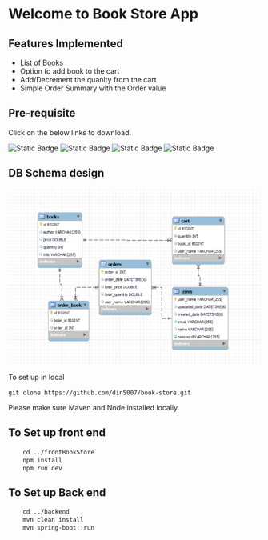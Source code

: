 # Welcome to Book Store App

## Features Implemented
 * List of Books
 * Option to add book to the cart
 * Add/Decrement the quanity from the cart
 * Simple Order Summary with the Order value

## Pre-requisite
Click on the below links to download.

![Static Badge](https://img.shields.io/badge/JAVA%2017-BLUE?link=https%3A%2F%2Fwww.openlogic.com%2Fopenjdk-downloads%3Ffield_java_parent_version_target_id%3D807%26field_operating_system_target_id%3DAll%26field_architecture_target_id%3DAll%26field_java_package_target_id%3DAll)
![Static Badge](https://img.shields.io/badge/maven-yellow?link=https%3A%2F%2Fdlcdn.apache.org%2Fmaven%2Fmaven-3%2F3.8.8%2Fbinaries%2Fapache-maven-3.8.8-bin.zip)
![Static Badge](https://img.shields.io/badge/node-brown?link=https%3A%2F%2Fnodejs.org%2Fdist%2Fv20.15.1%2Fnode-v20.15.1-x64.msi)
![Static Badge](https://img.shields.io/badge/MySql-blue?link=https%3A%2F%2Fdev.mysql.com%2Fdownloads%2Ffile%2F%3Fid%3D532677)

## DB Schema design

![screenshot](https://github.com/din5007/book-store/blob/main/db-schema.png?raw=true)

To set up in local

```shell
git clone https://github.com/din5007/book-store.git
```
Please make sure Maven and Node installed locally.

## To Set up front end
```shell
    cd ../frontBookStore
    npm install
    npm run dev
```

## To Set up Back end

```shell
    cd ../backend
    mvn clean install
    mvn spring-boot::run
```
